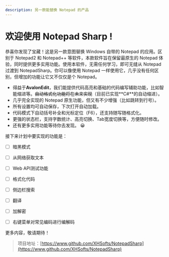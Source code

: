 ```yaml
---
description: 另一款能替换 Notepad 的产品
---
```


# 欢迎使用 Notepad Sharp !

恭喜你发现了宝藏！这是另一款意图替换 Windows 自带的 Notepad 的应用。区别于 Notepad2 和 Notepad++ 等软件，本款软件旨在保留最原生的 Notepad 体验，同时提供更多实用功能。使用本软件，无需任何学习，即可无缝从 Notepad 过渡到 NotepadSharp。你可以像使用 Notepad 一样使用它，几乎没有任何区别，但增加的功能让它又不仅仅是个 Notepad。

* 得益于**AvalonEdit**，我们能提供代码高亮和基础的代码编写辅助功能，比如智能缩进等。~~自动格式化功能将在未来实现~~（目前已实现**C\#**的自动缩进）。
* 几乎完全实现的 Notepad 原生功能，但又有不少增强（比如跳转到行号）。
* 所有设置均可自动保存，下次打开自动加载。
* 代码模式下自动括号补全和光标定位（F6），还支持随写随格式化。
* 更强的状态栏，支持字数统计、高亮切换、Tab宽度切换等，方便随时修改。
* 还有更多实用功能等待你去发现。 😀 

接下来计划中要实现的功能是：

* [ ] 暗黑模式
* [ ] 从网络获取文本
* [ ] Web API测试功能
* [ ] 格式化代码
* [ ] 侧边栏搜索
* [ ] 翻译
* [ ] 加解密
* [ ] 右键菜单对常见编码进行编解码



更多内容，敬请期待！

> 项目地址：[https://www.github.com/XHSofts/NotepadSharp](https://www.github.com/XHSofts/NotepadSharp)




